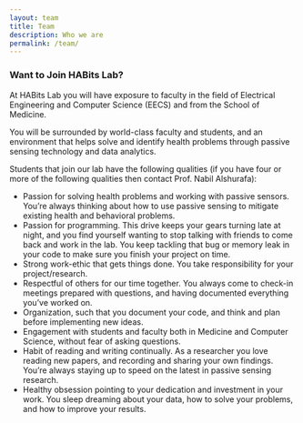 ```yaml
---
layout: team
title: Team
description: Who we are
permalink: /team/
---
```


<!-- On this page you can list team members by defining them in [`_data/team.yml`]. -->
### Want to Join HABits Lab?
At HABits Lab you will have exposure to faculty in the field of Electrical Engineering and Computer Science (EECS) and from the School of Medicine.

You will be surrounded by world-class faculty and students, and an environment that helps solve and identify health problems through passive sensing technology and data analytics.

Students that join our lab have the following qualities (if you have four or more of the following qualities then contact Prof. Nabil Alshurafa):

- Passion for solving health problems and working with passive sensors. You’re always thinking about how to use passive sensing to mitigate existing health and behavioral problems.
- Passion for programming. This drive keeps your gears turning late at night, and you find yourself wanting to stop talking with friends to come back and work in the lab. You keep tackling that bug or memory leak in your code to make sure you finish your project on time.
- Strong work-ethic that gets things done. You take responsibility for your project/research.
- Respectful of others for our time together. You always come to check-in meetings prepared with questions, and having documented everything you’ve worked on.
- Organization, such that you document your code, and think and plan before implementing new ideas.
- Engagement with students and faculty both in Medicine and Computer Science, without fear of asking questions.
- Habit of reading and writing continually. As a researcher you love reading new papers, and recording and sharing your own findings. You’re always staying up to speed on the latest in passive sensing research.
- Healthy obsession pointing to your dedication and investment in your work. You sleep dreaming about your data, how to solve your problems, and how to improve your results.